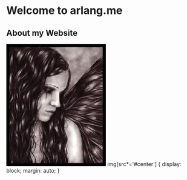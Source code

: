 # **Welcome to arlang.me**


## **About my Website**

![Fairy](/fairy.png#center)
img[src*='#center'] {
    display: block;
    margin: auto;
}
